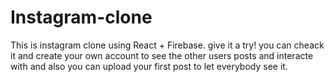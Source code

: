# Instagram-clone

This is instagram clone using React + Firebase. give it a try!
you can cheack it and create your own account to see the other users posts and interacte with
and also you can upload your first post to let everybody see it.
